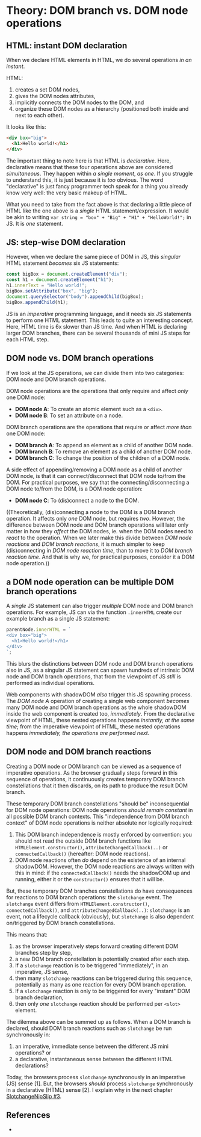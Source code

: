 # Theory: DOM branch vs. DOM node operations

## HTML: instant DOM declaration

When we declare HTML elements in HTML, we do several operations *in an instant*.

HTML:
1. creates a set DOM nodes, 
2. gives the DOM nodes attributes,
3. implicitly connects the DOM nodes to the DOM, and
4. organize these DOM nodes as a hierarchy (positioned both inside and next to each other).

It looks like this:
```html
<div box="big">
  <h1>Hello world!</h1>
</div>
```
The important thing to note here is that HTML is *declarative*. Here, declarative means that 
these four operations above are considered *simultaneous*. They happen within *a single moment*,
*as one*. If you struggle to understand this, it is just because it is *too* obvious. The word 
"declarative" is just fancy programmer tech speak for a thing you already know very well: 
the very basic makeup of HTML.

What you need to take from the fact above is that declaring a little piece of HTML like the one
above is a *single* HTML statement/expression. It would be akin to writing 
`var string = "box" + "Big" + "H1" + "HelloWorld!";` in JS. It is *one* statement.

## JS: step-wise DOM declaration
   
However, when we declare the same piece of DOM in JS, this *singular* HTML statement *becomes* 
six JS statements:

```javascript
const bigBox = document.createElement("div");      
const h1 = document.createElement("h1");           
h1.innerText = "Hello world!";                     
bigBox.setAttribute("box", "big");                 
document.querySelector("body").appendChild(bigBox);
bigBox.appendChild(h1);                            
```

JS is an *imperative* programming language, and it needs six JS statements to perform one HTML statement.
This leads to quite an interesting concept. Here, HTML time is 6x slower than JS time. And when HTML
is declaring larger DOM branches, there can be several thousands of mini JS steps for each HTML step.

## DOM node vs. DOM branch operations

If we look at the JS operations, we can divide them into two categories:
DOM node and DOM branch operations.

DOM node operations are the operations that only require and affect *only* one DOM node:

 * **DOM node A**: To create an atomic element such as a `<div>`.
 * **DOM node B**: To set an attribute on a node.

DOM branch operations are the operations that require or affect *more than* one DOM node:

 * **DOM branch A**: To append an element as a child of another DOM node.
 * **DOM branch B**: To remove an element as a child of another DOM node.
 * **DOM branch C**: To change the position of the children of a DOM node.

A side effect of appending/removing a DOM node as a child of another DOM node, is that
it can connect/disconnect that DOM node to/from the DOM. For practical purposes, we say that the 
connecting/disconnecting a DOM node to/from the DOM, is a DOM node operation:
 
 * **DOM node C**: To (dis)connect a node to the DOM.

((Theoretically, (dis)connecting a node to the DOM is a DOM branch operation. It affects only *one*
DOM node, but requires *two*. However, the difference between DOM node and DOM branch operations
will later only matter in how they *affect* the DOM nodes, ie. when the DOM nodes need to *react* to
the operation. When we later make this divide between *DOM node reactions* and *DOM branch reactions*,
it is much simpler to keep (dis)connecting in *DOM node reaction time*, than to move it to *DOM branch 
reaction time*. And that is why we, for practical purposes, consider it a DOM node operation.))

## a DOM node operation can be multiple DOM branch operations

A *single* JS statement can also trigger *multiple* DOM node and DOM branch operations. For example,
JS can via the function `.innerHTML` create our example branch as a single JS statement:

```javascript
parentNode.innerHTML = `
<div box="big">
  <h1>Hello world!</h1>
</div>
`;
```

This blurs the distinctions between DOM node and DOM branch operations also in JS, as 
a singular JS statement can spawn hundreds of intrinsic DOM node and DOM branch operations, that
from the viewpoint of JS *still* is performed as individual operations.

Web components with shadowDOM *also* trigger this JS spawning process. 
The *DOM node A* operation of creating a single web component *becomes* many DOM node and DOM branch 
operations as the whole shadowDOM inside the web component is created too, *immediately*.
From the declarative viewpoint of HTML, these nested operations happens *instantly, at the same time*;
from the imperative viewpoint of HTML, these nested operations happens *immediately, the operations 
are performed next*.

## DOM node and DOM branch reactions

Creating a DOM node or DOM branch can be viewed as a sequence of imperative operations.
As the browser gradually steps forward in this sequence of operations, 
it continuously creates temporary DOM branch constellations that it then discards, 
on its path to produce the result DOM branch.

These temporary DOM branch constellations "should be" inconsequential for DOM node operations:
DOM node operations *should remain constant* in all possible DOM branch contexts.
This "independence from DOM branch context" of DOM node operations is neither absolute nor logically
required:
1. This DOM branch independence is mostly enforced by convention: you should not read the outside 
   DOM branch functions like `HTMLElement.constructor()`, `attributeChangedCallback(..)` or 
   `connectedCallback()` (hereafter: DOM node reactions).
2. DOM node reactions often *do* depend on the existence of an internal shadowDOM. However,
   the DOM node reactions are always written with this in mind: if the `connectedCallback()` needs
   the shadowDOM up and running, either it or the `constructor()` ensures that it will be.
   
But, these temporary DOM branches constellations do have consequences for reactions to DOM branch
operations: the `slotchange` event. The `slotchange` event differs from `HTMLElement.constructor()`,
`connectedCallback()`, and `attributeChangedCallback(..)`: `slotchange` is an event, not a 
lifecycle callback (obviously), but `slotchange` is also dependent on/triggered by DOM branch 
constellations.

This means that:
1. as the browser imperatively steps forward creating different DOM branches step by step,
2. a new DOM branch constellation is potentially created after each step.
3. If a `slotchange` reaction is to be triggered "immediately", in an imperative, JS sense, 
4. then many `slotchange` reactions can be triggered during this sequence, 
   potentially as many as one reaction for every DOM branch operation.
5. If a `slotchange` reaction is only to be triggered for every "instant" DOM branch declaration,
6. then only *one* `slotchange` reaction should be performed per `<slot>` element.

The dilemma above can be summed up as follows. 
When a DOM branch is declared, should DOM branch reactions such as `slotchange` be run synchronously 
in:

1. an imperative, immediate sense between the different JS mini operations? or
2. a declarative, instantaneous sense between the different HTML declarations?

Today, the browsers process `slotchange` synchronously in an imperative (JS) sense \[1]. 
But, the browsers *should* process `slotchange` synchronously in a declarative (HTML) sense \[2].
I explain why in the next chapter [SlotchangeNipSlip #3](8_Problem_SlotchangeNipSlip3).

## References

 * 